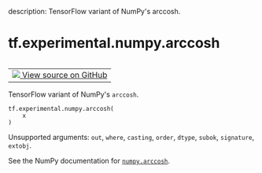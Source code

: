 description: TensorFlow variant of NumPy's arccosh.

<div itemscope itemtype="http://developers.google.com/ReferenceObject">
<meta itemprop="name" content="tf.experimental.numpy.arccosh" />
<meta itemprop="path" content="Stable" />
</div>

# tf.experimental.numpy.arccosh

<!-- Insert buttons and diff -->

<table class="tfo-notebook-buttons tfo-api nocontent" align="left">
<td>
  <a target="_blank" href="https://github.com/tensorflow/tensorflow/blob/r2.4/tensorflow/python/ops/numpy_ops/np_math_ops.py#L719-L721">
    <img src="https://www.tensorflow.org/images/GitHub-Mark-32px.png" />
    View source on GitHub
  </a>
</td>
</table>



TensorFlow variant of NumPy's `arccosh`.

<pre class="devsite-click-to-copy prettyprint lang-py tfo-signature-link">
<code>tf.experimental.numpy.arccosh(
    x
)
</code></pre>



<!-- Placeholder for "Used in" -->

Unsupported arguments: `out`, `where`, `casting`, `order`, `dtype`, `subok`, `signature`, `extobj`.

See the NumPy documentation for [`numpy.arccosh`](https://numpy.org/doc/1.16/reference/generated/numpy.arccosh.html).